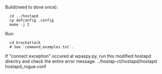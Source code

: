 Build(need to done once):

	  cd ../hostapd
	  cp defconfig .config
	  make -j 2

Run:

	  cd krackattack
	  # See `command_examples.txt`.


If "connect exception" occured at wpaspy.py, run this modified hostapd directry and check the entire error message.
	 ../hostap-ct/hostapd/hostapd hostapd_rogue.conf